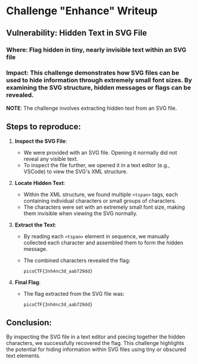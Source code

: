# Challenge "Enhance" Writeup

## Vulnerability: Hidden Text in SVG File

### Where: Flag hidden in tiny, nearly invisible text within an SVG file

### Impact: This challenge demonstrates how SVG files can be used to hide information through extremely small font sizes. By examining the SVG structure, hidden messages or flags can be revealed.

**NOTE**: The challenge involves extracting hidden text from an SVG file.

## Steps to reproduce:

1. **Inspect the SVG File**:
   - We were provided with an SVG file. Opening it normally did not reveal any visible text.
   - To inspect the file further, we opened it in a text editor (e.g., VSCode) to view the SVG's XML structure.

2. **Locate Hidden Text**:
   - Within the XML structure, we found multiple `<tspan>` tags, each containing individual characters or small groups of characters.
   - The characters were set with an extremely small font size, making them invisible when viewing the SVG normally.
   
3. **Extract the Text**:
   - By reading each `<tspan>` element in sequence, we manually collected each character and assembled them to form the hidden message.
   - The combined characters revealed the flag:

     ```
     picoCTF{3nh4nc3d_aab729dd}
     ```

4. **Final Flag**:
   - The flag extracted from the SVG file was:

     ```
     picoCTF{3nh4nc3d_aab729dd}
     ```

## Conclusion:

By inspecting the SVG file in a text editor and piecing together the hidden characters, we successfully recovered the flag. This challenge highlights the potential for hiding information within SVG files using tiny or obscured text elements.
